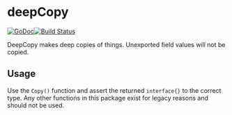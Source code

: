 deepCopy
========
[![GoDoc](https://godoc.org/github.com/mohae/deepcopy?status.svg)](https://godoc.org/github.com/mohae/deepcopy)[![Build Status](https://travis-ci.org/mohae/deepcopy.png)](https://travis-ci.org/mohae/deepcopy)

DeepCopy makes deep copies of things.  Unexported field values will not be copied.

## Usage

Use the `Copy()` function and assert the returned `interface{}` to the correct type.  Any other functions in this package exist for legacy reasons and should not be used.
